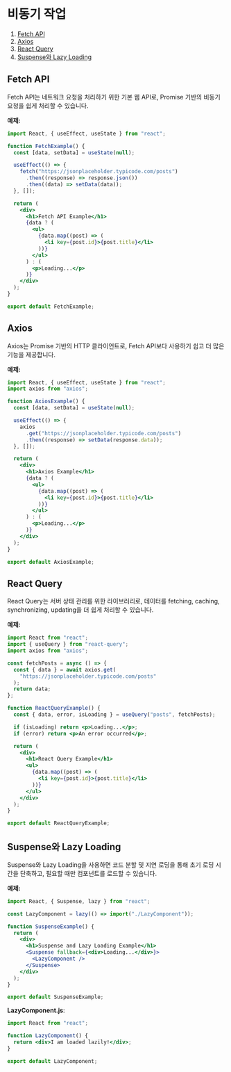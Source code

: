 # 비동기 작업

1. [Fetch API](#fetch-api)
2. [Axios](#axios)
3. [React Query](#react-query)
4. [Suspense와 Lazy Loading](#suspense와-lazy-loading)

## Fetch API

Fetch API는 네트워크 요청을 처리하기 위한 기본 웹 API로, Promise 기반의 비동기 요청을 쉽게 처리할 수 있습니다.

**예제:**

```jsx
import React, { useEffect, useState } from "react";

function FetchExample() {
  const [data, setData] = useState(null);

  useEffect(() => {
    fetch("https://jsonplaceholder.typicode.com/posts")
      .then((response) => response.json())
      .then((data) => setData(data));
  }, []);

  return (
    <div>
      <h1>Fetch API Example</h1>
      {data ? (
        <ul>
          {data.map((post) => (
            <li key={post.id}>{post.title}</li>
          ))}
        </ul>
      ) : (
        <p>Loading...</p>
      )}
    </div>
  );
}

export default FetchExample;
```

## Axios

Axios는 Promise 기반의 HTTP 클라이언트로, Fetch API보다 사용하기 쉽고 더 많은 기능을 제공합니다.

**예제:**

```jsx
import React, { useEffect, useState } from "react";
import axios from "axios";

function AxiosExample() {
  const [data, setData] = useState(null);

  useEffect(() => {
    axios
      .get("https://jsonplaceholder.typicode.com/posts")
      .then((response) => setData(response.data));
  }, []);

  return (
    <div>
      <h1>Axios Example</h1>
      {data ? (
        <ul>
          {data.map((post) => (
            <li key={post.id}>{post.title}</li>
          ))}
        </ul>
      ) : (
        <p>Loading...</p>
      )}
    </div>
  );
}

export default AxiosExample;
```

## React Query

React Query는 서버 상태 관리를 위한 라이브러리로, 데이터를 fetching, caching, synchronizing, updating을 더 쉽게 처리할 수 있습니다.

**예제:**

```jsx
import React from "react";
import { useQuery } from "react-query";
import axios from "axios";

const fetchPosts = async () => {
  const { data } = await axios.get(
    "https://jsonplaceholder.typicode.com/posts"
  );
  return data;
};

function ReactQueryExample() {
  const { data, error, isLoading } = useQuery("posts", fetchPosts);

  if (isLoading) return <p>Loading...</p>;
  if (error) return <p>An error occurred</p>;

  return (
    <div>
      <h1>React Query Example</h1>
      <ul>
        {data.map((post) => (
          <li key={post.id}>{post.title}</li>
        ))}
      </ul>
    </div>
  );
}

export default ReactQueryExample;
```

## Suspense와 Lazy Loading

Suspense와 Lazy Loading을 사용하면 코드 분할 및 지연 로딩을 통해 초기 로딩 시간을 단축하고, 필요할 때만 컴포넌트를 로드할 수 있습니다.

**예제:**

```jsx
import React, { Suspense, lazy } from "react";

const LazyComponent = lazy(() => import("./LazyComponent"));

function SuspenseExample() {
  return (
    <div>
      <h1>Suspense and Lazy Loading Example</h1>
      <Suspense fallback={<div>Loading...</div>}>
        <LazyComponent />
      </Suspense>
    </div>
  );
}

export default SuspenseExample;
```

**LazyComponent.js**:

```jsx
import React from "react";

function LazyComponent() {
  return <div>I am loaded lazily!</div>;
}

export default LazyComponent;
```
